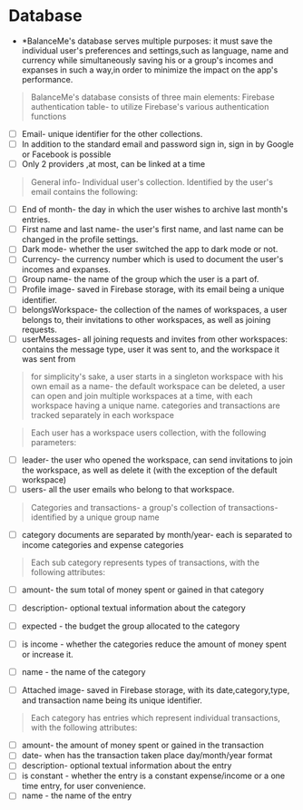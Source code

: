
# Database

* *BalanceMe's database serves multiple purposes:
  it must save the individual user's preferences and settings,such as language, name and currency while simultaneously
  saving his or a group's incomes and expanses in such a way,in order to minimize the impact on the app's performance.


> BalanceMe's database consists of three main elements:
> Firebase authentication table- to utilize Firebase's various authentication functions
* [ ] Email- unique identifier for the other collections.
* [ ] In addition to the standard email and password sign in, sign in by Google or Facebook is possible
* [ ] Only 2 providers ,at most, can be linked at a time
> General info- Individual user's collection. Identified by the user's email
> contains the following:
* [ ] End of month- the day in which the user wishes to archive last month's entries.
* [ ] First name and last name- the user's first name, and last name can be changed in the profile settings.
* [ ] Dark mode- whether the user switched the app to dark mode or not.
* [ ] Currency- the currency number which is used to document the user's incomes and expanses.
* [ ] Group name- the name of the group which the user is a part of. 
* [ ] Profile image- saved in Firebase storage, with its email being a unique identifier.
* [ ] belongsWorkspace- the collection of the names of workspaces, a user belongs to, their invitations to other workspaces, as well as joining requests.
* [ ] userMessages- all joining requests and invites from other workspaces: contains the message type, user it was sent to, and the workspace it was sent from

> for simplicity's sake, a user starts in a singleton workspace with his own email as a name- the default workspace can be deleted,
> a user can open and join multiple workspaces at a time, with each workspace having a unique name.
> categories and transactions are tracked separately in each workspace

> Each user has a workspace users collection, with the following parameters:
* [ ] leader- the user who opened the workspace, can send invitations to join the workspace, as well as delete it (with the exception of the default workspace)
* [ ] users- all the user emails who belong to that workspace.

> Categories and transactions- a group's collection of transactions- identified by a unique group name
* [ ] category documents are separated by month/year- each is separated to income categories and expense categories 

> Each sub category represents types of transactions, with the following attributes:
* [ ] amount- the sum total of money spent or gained in that category
* [ ] description- optional textual information about the category
* [ ] expected - the budget the group allocated to the category
* [ ] is income - whether the categories reduce the amount of money spent or increase it.
* [ ] name - the name of the category
* [ ] Attached image- saved in Firebase storage, with its date,category,type, and transaction name being its unique identifier.


> Each category has entries which represent individual transactions, with the following attributes:
* [ ] amount- the amount of money spent or gained in the transaction
* [ ] date- when has the transaction taken place day/month/year format
* [ ] description- optional textual information about the entry
* [ ] is constant - whether the entry is a constant expense/income or a one time entry, for user convenience.
* [ ] name - the name of the entry